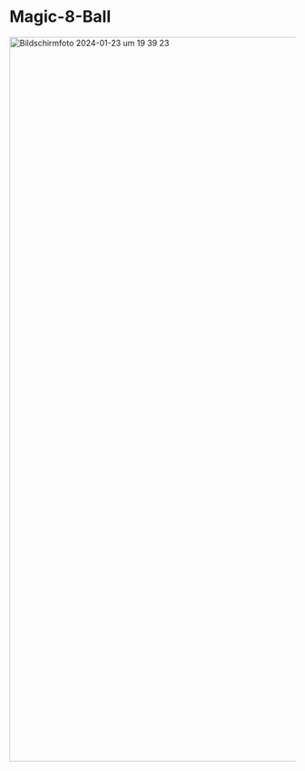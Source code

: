 # Magic-8-Ball

<img width="1278" alt="Bildschirmfoto 2024-01-23 um 19 39 23" src="https://github.com/marvin-c-john/Magic-8-Ball/assets/127711513/de9fdab5-41e8-4662-9665-0bc781ab3e8a">
